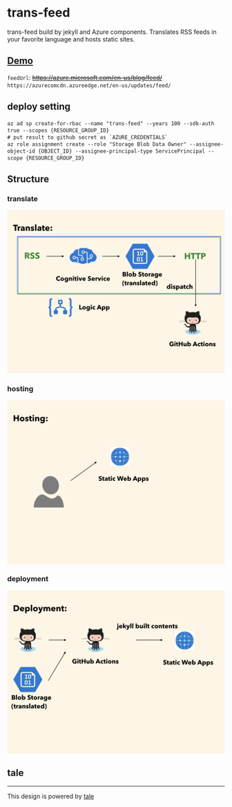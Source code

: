 # trans-feed
trans-feed build by jekyll and Azure components.
Translates RSS feeds in your favorite language and hosts static sites.

## [Demo](https://trans-feed.kheiakiyama.com/)

`feedUrl`: ~~https://azure.microsoft.com/en-us/blog/feed/~~
`https://azurecomcdn.azureedge.net/en-us/updates/feed/`

## deploy setting
```
az ad sp create-for-rbac --name "trans-feed" --years 100 --sdk-auth true --scopes {RESOURCE_GROUP_ID}
# put result to github secret as `AZURE_CREDENTIALS`
az role assignment create --role "Storage Blob Data Owner" --assignee-object-id {OBJECT_ID} --assignee-principal-type ServicePrincipal --scope {RESOURCE_GROUP_ID}
```

## Structure

### translate
![translate](https://raw.githubusercontent.com/kheiakiyama/trans-feed/master/structure/translate.png)

### hosting
![hosting](https://raw.githubusercontent.com/kheiakiyama/trans-feed/master/structure/hosting.png)

### deployment
![deployment](https://raw.githubusercontent.com/kheiakiyama/trans-feed/master/structure/deployment.png)

## tale
-------
This design is powered by [tale](https://chesterhow.github.io/tale)
